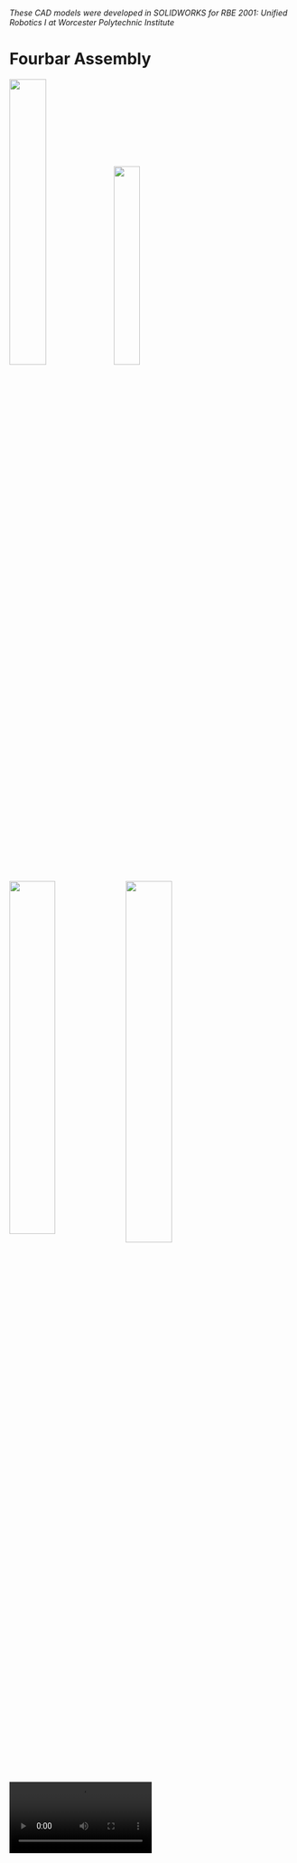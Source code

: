 <h6><i>These CAD models were developed in SOLIDWORKS for RBE 2001: Unified Robotics I at Worcester Polytechnic Institute</i>
  
# Fourbar Assembly
</b>


<img width = 36% src = "https://user-images.githubusercontent.com/127919187/226459679-b66a345e-0e97-413e-81e0-a97636801dce.jpg"> <img width = 30% src = "https://static.wixstatic.com/media/95c536_3287bc18bc934ebfb6c23c926ce130e3~mv2.jpg"> 

<img align = top width = 40% src = "https://user-images.githubusercontent.com/127919187/226455193-f577dd7b-57da-4e92-8d4d-c8a62edde17d.png"> <img align = top width = 40.5% src = https://static.wixstatic.com/media/95c536_1c85ccd8d7244c7a80c849a46f71fb0e~mv2.jpg>


<video width = 50% src = https://video.wixstatic.com/video/95c536_69f53f0cf69743a79e8b9d571999b8c3/720p/mp4/file.mp4>

<video src = "https://video.wixstatic.com/video/95c536_a53babdff8a04390a8d3523f7e54a139/720p/mp4/file.mp4">

<video src = "https://video.wixstatic.com/video/95c536_a53babdff8a04390a8d3523f7e54a139/720p/mp4/file.mp4">